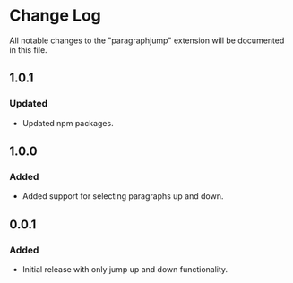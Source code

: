 # Change Log

All notable changes to the "paragraphjump" extension will be documented in this file.

## 1.0.1

### Updated

- Updated npm packages.

## 1.0.0

### Added

- Added support for selecting paragraphs up and down.

## 0.0.1

### Added

- Initial release with only jump up and down functionality.

